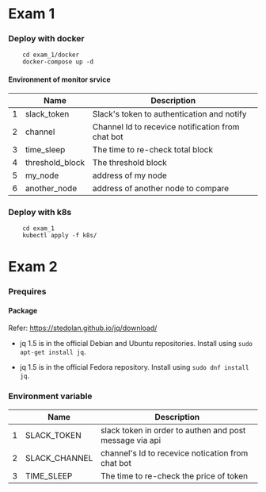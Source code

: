 # Exam 1

### Deploy with docker

```
    cd exam_1/docker
    docker-compose up -d
```

#### Environment of monitor srvice

||Name|Description|
|----|-----|------|
|1|slack_token| Slack's token to authentication and notify|
|2|channel|Channel Id to recevice notification from chat bot|
|3|time_sleep| The time to re-check total block|
|4|threshold_block| The threshold block|
|5|my_node| address of my node|
|6|another_node| address of another node to compare|

### Deploy with k8s

```
    cd exam_1
    kubectl apply -f k8s/
```

# Exam 2

### Prequires

#### Package

Refer: https://stedolan.github.io/jq/download/

- jq 1.5 is in the official Debian and Ubuntu repositories. Install using `sudo apt-get install jq`.

- jq 1.5 is in the official Fedora repository. Install using `sudo dnf install jq`.

### Environment variable

||Name|Description|
|-|---|-----------|
|1|SLACK_TOKEN|slack token in order to authen and post message via api|
|2|SLACK_CHANNEL| channel's Id to recevice notication from chat bot|
|3|TIME_SLEEP| The time to re-check the price of token|


